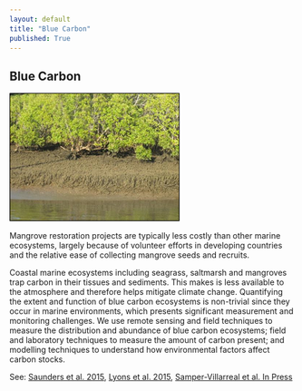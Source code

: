 ```yaml
---
layout: default
title: "Blue Carbon"
published: True  
---
```


## Blue Carbon

<div class = "image_caption">
<img src ="/images/mangrove.png" alt="coral reef" class="largeimage"/>
<p>
Mangrove restoration projects are typically less costly than other marine ecosystems, largely because of volunteer efforts in developing countries and the relative ease of collecting mangrove seeds and recruits.
</p>
</div>  

Coastal marine ecosystems including seagrass, saltmarsh and mangroves trap carbon in their tissues and sediments. This makes is less available to the atmosphere and therefore helps mitigate climate change. Quantifying the extent and function of blue carbon ecosystems is non-trivial since they occur in marine environments, which presents significant measurement and monitoring challenges. We use remote sensing and field techniques to measure the distribution and abundance of blue carbon ecosystems; field and laboratory techniques to measure the amount of carbon present; and modelling techniques to understand how environmental factors affect carbon stocks.


See: [Saunders et al. 2015](http://link.springer.com/article/10.1007/s00338-015-1365-0), [Lyons et al. 2015](http://www.int-res.com/articles/feature/m530p001.pdf), [Samper-Villarreal et al. In Press](http://onlinelibrary.wiley.com/doi/10.1002/lno.10262/abstract)
